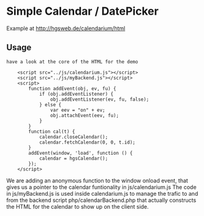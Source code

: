 <h1>Simple Calendar / DatePicker </h1>

Example at <a href="http://hgsweb.de/calendarium/html">http://hgsweb.de/calendarium/html</a>

<h2>Usage</h2>
    
    have a look at the core of the HTML for the demo

        <script src="../js/calendarium.js"></script>
        <script src="../js/myBackend.js"></script>
        <script>
            function addEvent(obj, ev, fu) {
                if (obj.addEventListener) {
                    obj.addEventListener(ev, fu, false);
                } else {
                    var eev = "on" + ev;
                    obj.attachEvent(eev, fu);
                }
            }
            function cal(t) {
                calendar.closeCalendar();
                calendar.fetchCalendar(0, 0, t.id);
            }
            addEvent(window, 'load', function () {
                calendar = hgsCalendar();
            });
        </script>

We are adding an anonymous  function to the window onload event, that gives us a pointer to the
calendar funtionality in js/calendarium.js
The code in js/myBackend.js is used inside calendarium.js to manage the trafic to and 
from the backend script php/calendarBackend.php that actually constructs the HTML for 
the calendar to show up on the client side. 